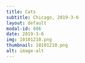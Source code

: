 ```yaml
---
title: Cats
subtitle: Chicago, 2019-3-6
layout: default
modal-id: 686
date: 2019-3-6
img: 10101210.png
thumbnail: 10101210.png
alt: image-alt
---
```


